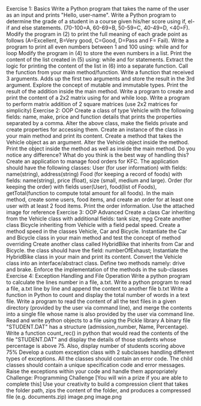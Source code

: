 Exercise 1: Basics
Write a Python program that takes the name of the user as an input and prints "Hello, user-name".
Write a Python program to determine the grade of a student in a course given his/her score using if, el-if and else statements. (70-100=A, 60-69=B, 50-59=C, 40-49=D, <40=F).
Modify the program in (2) to print the full meaning of each grade point as follows (A=Excellent, B=Very good, C=Good, D=Pass and F= Fail).
Write a program to print all even numbers between 1 and 100 using: while and for loop
Modify the program in (4) to store the even numbers in a list.
Print the content of the list created in (5) using: while and for statements.
Extract the logic for printing the content of the list in (6) into a separate function. Call the function from your main method/function.
Write a function that received 3 arguments. Adds up the first two arguments and store the result in the 3rd argument. Explore the concept of mutable and immutable types. Print the result of the addition inside the main method.
Write a program to create and print the content of a 2x2 matrix using for and while loop.
Write a program to perform matrix addition of 2 square matrices (use 2x2 matrices for simplicity)
Exercise 2: OOP
Create a class of type Vehicle with the following fields: name, make, price and function details that prints the properties separated by a comma.
Alter the above class, make the fields private and create properties for accessing them.
Create an instance of the class in your main method and print its content.
Create a method that takes the Vehicle object as an argument.
Alter the Vehicle object inside the method. Print the object inside the method as well as inside the main method. Do you notice any difference? What do you think is the best way of handling this?
Create an application to manage food orders for KFC. The application should have the following classes:
User (for user information) with fields: name(string), address(string)
Food (for keeping a record of foods) with fields: name(string), price (float), size (small, medium and large).
Order (for keeping the order) with fields user(User), food(list of Foods), getTotal(function to compute total amount for all foods).
In the main method, create some users, food items, and create an order for at least one user with at least 2 food items.
Print the order information. Use the attached image for reference
Exercise 3: OOP Advanced
Create a class Car inheriting from the Vehicle class with additional fields: tank size, mpg
Create another class Bicycle inheriting from Vehicle with a field pedal speed.
Create a method speed in the classes Vehicle, Car and Bicycle.
Instantiate the Car and Bicycle class in your main method and test the concept of method overriding
Create another class called HybridBike that inherits from Car and Bicycle. the class should have the field: numberOfExhaust;
Instantiate the HybridBike class in your main and print its content.
Convert the Vehicle class into an interface/abstract class. Define two methods namely: drive and brake.
Enforce the implementation of the methods in the sub-classes
Exercise 4: Exception Handling and File Operation
Write a python program to calculate the lines number in a file, a.txt.
Write a python program to read a file, a.txt line by line and append the content to another file b.txt
Write a function in Python to count and display the total number of words in a text file.
Write a program to read the content of all the text files in a given directory (provided by the user via command line), and merge the contents into a single file whose name is also provided by the user via command line.
Read and write python objects to a file using the Pickle library
A binary file "STUDENT.DAT" has a structure (admission_number, Name, Percentage). Write a function count_rec() in python that would read the contents of the file "STUDENT.DAT" and display the details of those students whose percentage is above 75. Also, display number of students scoring above 75%
Develop a custom exception class with 2 subclasses handling different types of exceptions. All the classes should contain an error code. The child classes should contain a unique specification code and error messages.
Raise the exceptions within your code and handle them appropriately
Challenge: Programming Challenge [You will win a prize if you are able to complete this]
Use your creativity to build a compression client that takes the folder path, zips the content of the folder, and produces a compressed file (e.g. documents.zip)
image.png 
image.png
